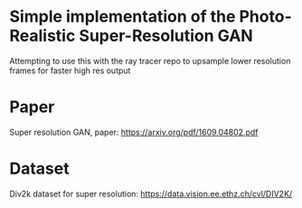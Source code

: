 # Simple implementation of the Photo-Realistic Super-Resolution GAN
Attempting to use this with the ray tracer repo to upsample lower resolution frames for faster high res output

# Paper
Super resolution GAN, paper: https://arxiv.org/pdf/1609.04802.pdf

# Dataset
Div2k dataset for super resolution: https://data.vision.ee.ethz.ch/cvl/DIV2K/
